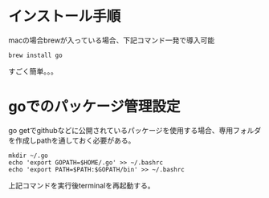# インストール手順
macの場合brewが入っている場合、下記コマンド一発で導入可能  

    brew install go

すごく簡単。。。

# goでのパッケージ管理設定
go getでgithubなどに公開されているパッケージを使用する場合、専用フォルダを作成しpathを通しておく必要がある。

    mkdir ~/.go
    echo 'export GOPATH=$HOME/.go' >> ~/.bashrc
    echo 'export PATH=$PATH:$GOPATH/bin' >> ~/.bashrc

上記コマンドを実行後terminalを再起動する。
